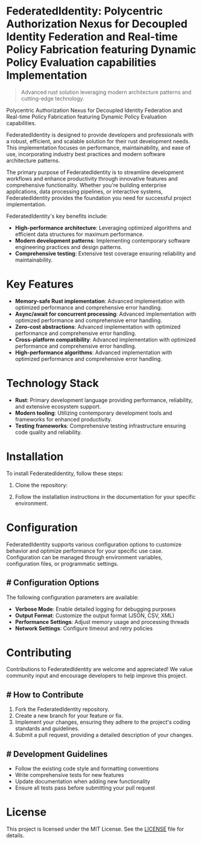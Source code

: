 <!-- fallback_FederatedIdentity_20250810011601_79332 -->

# FederatedIdentity: Polycentric Authorization Nexus for Decoupled Identity Federation and Real-time Policy Fabrication featuring Dynamic Policy Evaluation capabilities Implementation
> Advanced rust solution leveraging modern architecture patterns and cutting-edge technology.

Polycentric Authorization Nexus for Decoupled Identity Federation and Real-time Policy Fabrication featuring Dynamic Policy Evaluation capabilities.

FederatedIdentity is designed to provide developers and professionals with a robust, efficient, and scalable solution for their rust development needs. This implementation focuses on performance, maintainability, and ease of use, incorporating industry best practices and modern software architecture patterns.

The primary purpose of FederatedIdentity is to streamline development workflows and enhance productivity through innovative features and comprehensive functionality. Whether you're building enterprise applications, data processing pipelines, or interactive systems, FederatedIdentity provides the foundation you need for successful project implementation.

FederatedIdentity's key benefits include:

* **High-performance architecture**: Leveraging optimized algorithms and efficient data structures for maximum performance.
* **Modern development patterns**: Implementing contemporary software engineering practices and design patterns.
* **Comprehensive testing**: Extensive test coverage ensuring reliability and maintainability.

# Key Features

* **Memory-safe Rust implementation**: Advanced implementation with optimized performance and comprehensive error handling.
* **Async/await for concurrent processing**: Advanced implementation with optimized performance and comprehensive error handling.
* **Zero-cost abstractions**: Advanced implementation with optimized performance and comprehensive error handling.
* **Cross-platform compatibility**: Advanced implementation with optimized performance and comprehensive error handling.
* **High-performance algorithms**: Advanced implementation with optimized performance and comprehensive error handling.

# Technology Stack

* **Rust**: Primary development language providing performance, reliability, and extensive ecosystem support.
* **Modern tooling**: Utilizing contemporary development tools and frameworks for enhanced productivity.
* **Testing frameworks**: Comprehensive testing infrastructure ensuring code quality and reliability.

# Installation

To install FederatedIdentity, follow these steps:

1. Clone the repository:


2. Follow the installation instructions in the documentation for your specific environment.

# Configuration

FederatedIdentity supports various configuration options to customize behavior and optimize performance for your specific use case. Configuration can be managed through environment variables, configuration files, or programmatic settings.

## # Configuration Options

The following configuration parameters are available:

* **Verbose Mode**: Enable detailed logging for debugging purposes
* **Output Format**: Customize the output format (JSON, CSV, XML)
* **Performance Settings**: Adjust memory usage and processing threads
* **Network Settings**: Configure timeout and retry policies

# Contributing

Contributions to FederatedIdentity are welcome and appreciated! We value community input and encourage developers to help improve this project.

## # How to Contribute

1. Fork the FederatedIdentity repository.
2. Create a new branch for your feature or fix.
3. Implement your changes, ensuring they adhere to the project's coding standards and guidelines.
4. Submit a pull request, providing a detailed description of your changes.

## # Development Guidelines

* Follow the existing code style and formatting conventions
* Write comprehensive tests for new features
* Update documentation when adding new functionality
* Ensure all tests pass before submitting your pull request

# License

This project is licensed under the MIT License. See the [LICENSE](https://github.com/laurindoisaac/FederatedIdentity/blob/main/LICENSE) file for details.
